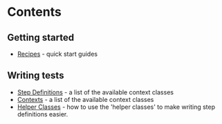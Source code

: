 
# Contents


## Getting started

- [Recipes](Recipes.md) - quick start guides 

## Writing tests

- [Step Definitions](Step_Definitions.md) - a list of the available context classes
- [Contexts](Contexts.md) - a list of the available context classes
- [Helper Classes](Helper_Classes.md) - how to use the 'helper classes' to make writing step definitions easier.
